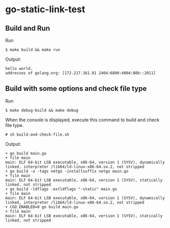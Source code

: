 # go-static-link-test

## Build and Run

Run

```
$ make build && make run
```

Output:
```
hello world.
addresses of golang.org: [172.217.161.81 2404:6800:4004:80b::2011]
```

## Build with some options and check file type

Run

```
$ make debug-build && make debug
```

When the console is displayed, execute this command to build and check file type.

```
# sh build-and-check-file.sh
```

Output:
```
+ go build main.go
+ file main
main: ELF 64-bit LSB executable, x86-64, version 1 (SYSV), dynamically linked, interpreter /lib64/ld-linux-x86-64.so.2, not stripped
+ go build -a -tags netgo -installsuffix netgo main.go
+ file main
main: ELF 64-bit LSB executable, x86-64, version 1 (SYSV), statically linked, not stripped
+ go build -ldflags -extldflags "-static" main.go
+ file main
main: ELF 64-bit LSB executable, x86-64, version 1 (SYSV), dynamically linked, interpreter /lib64/ld-linux-x86-64.so.2, not stripped
+ CGO_ENABLED=0 go build main.go
+ file main
main: ELF 64-bit LSB executable, x86-64, version 1 (SYSV), statically linked, not stripped
```
